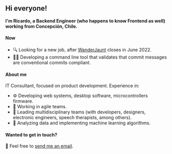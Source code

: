 ## Hi everyone!
**I'm Ricardo, a Backend Engineer (who happens to know Frontend as well) working from Concepción, Chile.**

#### Now
- 🔍 Looking for a new job, after [WanderJaunt](https://www.wanderjaunt.com/) closes in June 2022.
- 👨‍💻 Developing a command line tool that validates that commit messages are conventional commits compliant.

#### About me
IT Consultant, focused on product development.
Experience in:
- ⚙️ Developing web systems, desktop software, microcontrollers firmware.
- 🚀 Working in agile teams.
- 👥 Leading multidisciplinary teams (with developers, designers, electronic engineers, speech therapists, among others).
- 📝 Analyzing data and implementing machine learning algorithms.

#### Wanted to get in touch?
💬 Feel free to [send me an email](mailto:r.cisternasantos@gmail.com).

<!--
**rcisterna/rcisterna** is a ✨ _special_ ✨ repository because its `README.md` (this file) appears on your GitHub profile.

Here are some ideas to get you started:

- 🔭 I’m currently working on ...
- 🌱 I’m currently learning ...
- 👯 I’m looking to collaborate on ...
- 🤔 I’m looking for help with ...
- 💬 Ask me about ...
- 📫 How to reach me: ...
- 😄 Pronouns: ...
- ⚡ Fun fact: ...
-->
